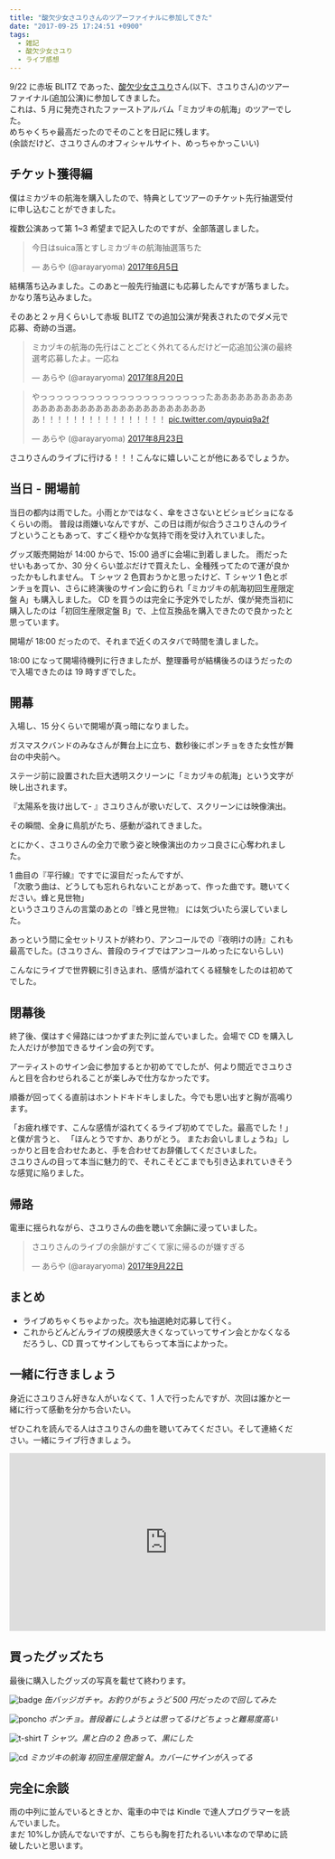 ```yaml
---
title: "酸欠少女さユりさんのツアーファイナルに参加してきた"
date: "2017-09-25 17:24:51 +0900"
tags:
  - 雑記
  - 酸欠少女さユり
  - ライブ感想
---
```


9/22 に赤坂 BLITZ であった、[酸欠少女さユり](http://www.sayuri-web.com/)さん(以下、さユりさん)のツアーファイナル(追加公演)に参加してきました。<br>
これは、5 月に発売されたファーストアルバム「ミカヅキの航海」のツアーでした。<br>
めちゃくちゃ最高だったのでそのことを日記に残します。<br>
(余談だけど、さユりさんのオフィシャルサイト、めっちゃかっこいい)<br>

## チケット獲得編

僕はミカヅキの航海を購入したので、特典としてツアーのチケット先行抽選受付に申し込むことができました。

複数公演あって第 1~3 希望まで記入したのですが、全部落選しました。

<blockquote class="twitter-tweet" data-lang="ja"><p lang="ja" dir="ltr">今日はsuica落とすしミカヅキの航海抽選落ちた</p>&mdash; あらや (@arayaryoma) <a href="https://twitter.com/arayaryoma/status/871693911290335233">2017年6月5日</a></blockquote>
<script async src="//platform.twitter.com/widgets.js" charset="utf-8"></script>

結構落ち込みました。このあと一般先行抽選にも応募したんですが落ちました。かなり落ち込みました。

そのあと２ヶ月くらいして赤坂 BLITZ での追加公演が発表されたのでダメ元で応募、奇跡の当選。

<blockquote class="twitter-tweet" data-lang="ja"><p lang="ja" dir="ltr">ミカヅキの航海の先行はことごとく外れてるんだけど一応追加公演の最終選考応募したよ。一応ね</p>&mdash; あらや (@arayaryoma) <a href="https://twitter.com/arayaryoma/status/899261781217951745">2017年8月20日</a></blockquote>
<script async src="//platform.twitter.com/widgets.js" charset="utf-8"></script>

<blockquote class="twitter-tweet" data-lang="ja"><p lang="ja" dir="ltr">やっっっっっっっっっっっっっっっっっっっっったあああああああああああああああああああああああああああああああああ！！！！！！！！！！！！！！！！ <a href="https://t.co/qypuiq9a2f">pic.twitter.com/qypuiq9a2f</a></p>&mdash; あらや (@arayaryoma) <a href="https://twitter.com/arayaryoma/status/900292934435721216">2017年8月23日</a></blockquote>
<script async src="//platform.twitter.com/widgets.js" charset="utf-8"></script>

さユりさんのライブに行ける！！！こんなに嬉しいことが他にあるでしょうか。

## 当日 - 開場前

当日の都内は雨でした。小雨とかではなく、傘をささないとビショビショになるくらいの雨。
普段は雨嫌いなんですが、この日は雨が似合うさユりさんのライブということもあって、すごく穏やかな気持で雨を受け入れていました。

グッズ販売開始が 14:00 からで、15:00 過ぎに会場に到着しました。
雨だったせいもあってか、30 分くらい並ぶだけで買えたし、全種残ってたので運が良かったかもしれません。
T シャツ 2 色買おうかと思ったけど、T シャツ 1 色とポンチョを買い、さらに終演後のサイン会に釣られ「ミカヅキの航海初回生産限定盤 A」も購入しました。
CD を買うのは完全に予定外でしたが、僕が発売当初に購入したのは「初回生産限定盤 B」で、上位互換品を購入できたので良かったと思っています。

開場が 18:00 だったので、それまで近くのスタバで時間を潰しました。

18:00 になって開場待機列に行きましたが、整理番号が結構後ろのほうだったので入場できたのは 19 時すぎでした。

## 開幕

入場し、15 分くらいで開場が真っ暗になりました。

ガスマスクバンドのみなさんが舞台上に立ち、数秒後にポンチョをきた女性が舞台の中央前へ。

ステージ前に設置された巨大透明スクリーンに「ミカヅキの航海」という文字が映し出されます。

『太陽系を抜け出して- 』さユりさんが歌いだして、スクリーンには映像演出。

その瞬間、全身に鳥肌がたち、感動が溢れてきました。

とにかく、さユりさんの全力で歌う姿と映像演出のカッコ良さに心奪われました。

1 曲目の『平行線』ですでに涙目だったんですが、<br>
「次歌う曲は、どうしても忘れられないことがあって、作った曲です。聴いてください。蜂と見世物」<br>
というさユりさんの言葉のあとの『蜂と見世物』
には気づいたら涙していました。

あっという間に全セットリストが終わり、アンコールでの『夜明けの詩』これも最高でした。(さユりさん、普段のライブではアンコールめったにないらしい)

こんなにライブで世界観に引き込まれ、感情が溢れてくる経験をしたのは初めてでした。

## 閉幕後

終了後、僕はすぐ帰路にはつかずまた列に並んでいました。会場で CD を購入した人だけが参加できるサイン会の列です。

アーティストのサイン会に参加するとか初めてでしたが、何より間近でさユりさんと目を合わせられることが楽しみで仕方なかったです。

順番が回ってくる直前はホントドキドキしました。今でも思い出すと胸が高鳴ります。

「お疲れ様です、こんな感情が溢れてくるライブ初めてでした。最高でした！」と僕が言うと、
「ほんとうですか、ありがとう。 またお会いしましょうね」しっかりと目を合わせたあと、手を合わせてお辞儀してくださいました。<br>
さユりさんの目って本当に魅力的で、それこそどこまでも引き込まれていきそうな感覚に陥りました。

## 帰路

電車に揺られながら、さユりさんの曲を聴いて余韻に浸っていました。

<blockquote class="twitter-tweet" data-lang="ja"><p lang="ja" dir="ltr">さユりさんのライブの余韻がすごくて家に帰るのが嫌すぎる</p>&mdash; あらや (@arayaryoma) <a href="https://twitter.com/arayaryoma/status/911217422861864960">2017年9月22日</a></blockquote>
<script async src="//platform.twitter.com/widgets.js" charset="utf-8"></script>

## まとめ

- ライブめちゃくちゃよかった。次も抽選絶対応募して行く。
- これからどんどんライブの規模感大きくなっていってサイン会とかなくなるだろうし、CD 買ってサインしてもらって本当によかった。

## 一緒に行きましょう

身近にさユりさん好きな人がいなくて、1 人で行ったんですが、次回は誰かと一緒に行って感動を分かち合いたい。

ぜひこれを読んでる人はさユりさんの曲を聴いてみてください。そして連絡ください。一緒にライブ行きましょう。

<iframe width="560" height="315" src="https://www.youtube.com/embed/o9ol4uGatIg" frameborder="0" allowfullscreen></iframe>

## 買ったグッズたち

最後に購入したグッズの写真を載せて終わります。

![badge]({{site.url}}/images/sayuri-tour-final/badge.jpg)
_缶バッジガチャ。お釣りがちょうど 500 円だったので回してみた_

![poncho]({{site.url}}/images/sayuri-tour-final/poncho.jpg)
_ポンチョ。普段着にしようとは思ってるけどちょっと難易度高い_

![t-shirt]({{site.url}}/images/sayuri-tour-final/t-shirt.jpg)
_T シャツ。黒と白の 2 色あって、黒にした_

![cd]({{site.url}}/images/sayuri-tour-final/cd.jpg)
_ミカヅキの航海 初回生産限定盤 A。カバーにサインが入ってる_

## 完全に余談

雨の中列に並んでいるときとか、電車の中では Kindle で達人プログラマーを読んでいました。<br>
まだ 10%しか読んでないですが、こちらも胸を打たれるいい本なので早めに読破したいと思います。
